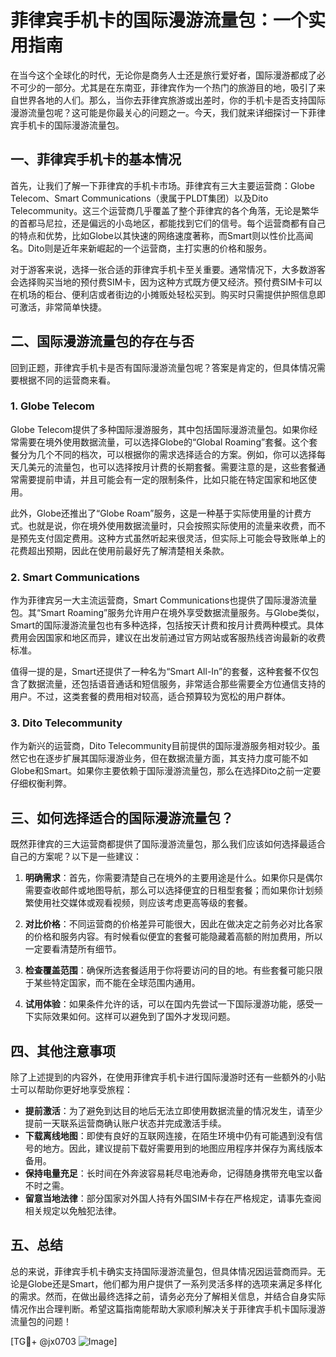 # 菲律宾手机卡的国际漫游流量包：一个实用指南

在当今这个全球化的时代，无论你是商务人士还是旅行爱好者，国际漫游都成了必不可少的一部分。尤其是在东南亚，菲律宾作为一个热门的旅游目的地，吸引了来自世界各地的人们。那么，当你去菲律宾旅游或出差时，你的手机卡是否支持国际漫游流量包呢？这可能是你最关心的问题之一。今天，我们就来详细探讨一下菲律宾手机卡的国际漫游流量包。

## 一、菲律宾手机卡的基本情况

首先，让我们了解一下菲律宾的手机卡市场。菲律宾有三大主要运营商：Globe Telecom、Smart Communications（隶属于PLDT集团）以及Dito Telecommunity。这三个运营商几乎覆盖了整个菲律宾的各个角落，无论是繁华的首都马尼拉，还是偏远的小岛地区，都能找到它们的信号。每个运营商都有自己的特点和优势，比如Globe以其快速的网络速度著称，而Smart则以性价比高闻名。Dito则是近年来新崛起的一个运营商，主打实惠的价格和服务。

对于游客来说，选择一张合适的菲律宾手机卡至关重要。通常情况下，大多数游客会选择购买当地的预付费SIM卡，因为这种方式既方便又经济。预付费SIM卡可以在机场的柜台、便利店或者街边的小摊贩处轻松买到。购买时只需提供护照信息即可激活，非常简单快捷。

## 二、国际漫游流量包的存在与否

回到正题，菲律宾手机卡是否有国际漫游流量包呢？答案是肯定的，但具体情况需要根据不同的运营商来看。

### 1. Globe Telecom

Globe Telecom提供了多种国际漫游服务，其中包括国际漫游流量包。如果你经常需要在境外使用数据流量，可以选择Globe的“Global Roaming”套餐。这个套餐分为几个不同的档次，可以根据你的需求选择适合的方案。例如，你可以选择每天几美元的流量包，也可以选择按月计费的长期套餐。需要注意的是，这些套餐通常需要提前申请，并且可能会有一定的限制条件，比如只能在特定国家和地区使用。

此外，Globe还推出了“Globe Roam”服务，这是一种基于实际使用量的计费方式。也就是说，你在境外使用数据流量时，只会按照实际使用的流量来收费，而不是预先支付固定费用。这种方式虽然听起来很灵活，但实际上可能会导致账单上的花费超出预期，因此在使用前最好先了解清楚相关条款。

### 2. Smart Communications

作为菲律宾另一大主流运营商，Smart Communications也提供了国际漫游流量包。其“Smart Roaming”服务允许用户在境外享受数据流量服务。与Globe类似，Smart的国际漫游流量包也有多种选择，包括按天计费和按月计费两种模式。具体费用会因国家和地区而异，建议在出发前通过官方网站或客服热线咨询最新的收费标准。

值得一提的是，Smart还提供了一种名为“Smart All-In”的套餐，这种套餐不仅包含了数据流量，还包括语音通话和短信服务，非常适合那些需要全方位通信支持的用户。不过，这类套餐的费用相对较高，适合预算较为宽松的用户群体。

### 3. Dito Telecommunity

作为新兴的运营商，Dito Telecommunity目前提供的国际漫游服务相对较少。虽然它也在逐步扩展其国际漫游业务，但在数据流量方面，其支持力度可能不如Globe和Smart。如果你主要依赖于国际漫游流量包，那么在选择Dito之前一定要仔细权衡利弊。

## 三、如何选择适合的国际漫游流量包？

既然菲律宾的三大运营商都提供了国际漫游流量包，那么我们应该如何选择最适合自己的方案呢？以下是一些建议：

1. **明确需求**：首先，你需要清楚自己在境外的主要用途是什么。如果你只是偶尔需要查收邮件或地图导航，那么可以选择便宜的日租型套餐；而如果你计划频繁使用社交媒体或观看视频，则应该考虑更高等级的套餐。

2. **对比价格**：不同运营商的价格差异可能很大，因此在做决定之前务必对比各家的价格和服务内容。有时候看似便宜的套餐可能隐藏着高额的附加费用，所以一定要看清楚所有细节。

3. **检查覆盖范围**：确保所选套餐适用于你将要访问的目的地。有些套餐可能只限于某些特定国家，而不能在全球范围内通用。

4. **试用体验**：如果条件允许的话，可以在国内先尝试一下国际漫游功能，感受一下实际效果如何。这样可以避免到了国外才发现问题。

## 四、其他注意事项

除了上述提到的内容外，在使用菲律宾手机卡进行国际漫游时还有一些额外的小贴士可以帮助你更好地享受旅程：

- **提前激活**：为了避免到达目的地后无法立即使用数据流量的情况发生，请至少提前一天联系运营商确认账户状态并完成激活手续。
- **下载离线地图**：即使有良好的互联网连接，在陌生环境中仍有可能遇到没有信号的地方。因此，建议提前下载好需要用到的地图应用程序并保存为离线版本备用。
- **保持电量充足**：长时间在外奔波容易耗尽电池寿命，记得随身携带充电宝以备不时之需。
- **留意当地法律**：部分国家对外国人持有外国SIM卡存在严格规定，请事先查阅相关规定以免触犯法律。

## 五、总结

总的来说，菲律宾手机卡确实支持国际漫游流量包，但具体情况因运营商而异。无论是Globe还是Smart，他们都为用户提供了一系列灵活多样的选项来满足多样化的需求。然而，在做出最终选择之前，请务必充分了解相关信息，并结合自身实际情况作出合理判断。希望这篇指南能帮助大家顺利解决关于菲律宾手机卡国际漫游流量包的问题！

[TG💪+ @jx0703 ![Image](https://github.com/user-attachments/assets/dbca1d08-cadb-493c-b0ec-ad6f7a83f270)]